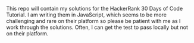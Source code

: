 This repo will contain my solutions for the HackerRank 30 Days of Code Tutorial. I am writing them in JavaScript, which seems to be more challenging and rare on their platform so please be patient with me as I work through the solutions. Often, I can get the test to pass locally but not on their platform. 
